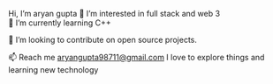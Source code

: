  Hi, I’m aryan gupta 
👀 I’m interested in full stack and web 3                                                                                                                                                                                                         
🌱 I’m currently learning C++

👯 I’m looking to contribute on open source projects.

📫 Reach me aryangupta98711@gmail.com I love to explore things and learning new technology


